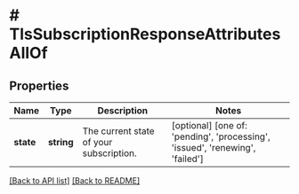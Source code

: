 # # TlsSubscriptionResponseAttributesAllOf

## Properties

Name | Type | Description | Notes
------------ | ------------- | ------------- | -------------
**state** | **string** | The current state of your subscription. | [optional]  [one of: 'pending', 'processing', 'issued', 'renewing', 'failed']


[[Back to API list]](../../README.md#endpoints) [[Back to README]](../../README.md)
